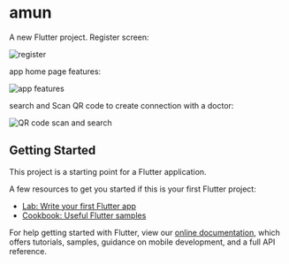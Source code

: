 # amun

A new Flutter project.
Register screen:

![register](https://user-images.githubusercontent.com/45487306/151822825-6e0e6c25-724c-43b7-9f64-7eb1758dffb2.gif)

app home page features:

![app features](https://user-images.githubusercontent.com/45487306/151834944-4bb7794d-cf43-488b-9bbd-2758553fe2f0.gif)

search and Scan QR code to create connection with a doctor:

![QR code scan and search](https://user-images.githubusercontent.com/45487306/151838107-89e719c7-fbf0-46a5-8190-3054f05c0648.gif)

## Getting Started

This project is a starting point for a Flutter application.

A few resources to get you started if this is your first Flutter project:

- [Lab: Write your first Flutter app](https://flutter.dev/docs/get-started/codelab)
- [Cookbook: Useful Flutter samples](https://flutter.dev/docs/cookbook)

For help getting started with Flutter, view our
[online documentation](https://flutter.dev/docs), which offers tutorials,
samples, guidance on mobile development, and a full API reference.
